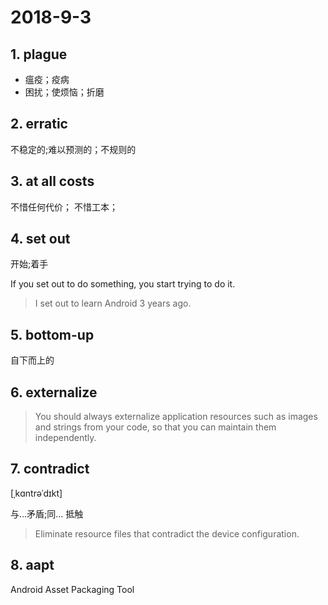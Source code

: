 # 2018-9-3

## 1. plague

+ 瘟疫；疫病
+ 困扰；使烦恼；折磨



## 2. erratic

不稳定的;难以预测的；不规则的


## 3. at all costs

不惜任何代价； 不惜工本；

## 4. set out

开始;着手

If you set out to do something, you start trying to do it.

> I set out to learn Android 3 years ago.

## 5. bottom-up

自下而上的

## 6. externalize

> You should always externalize application resources such as images and strings from your code, so that you can maintain them independently. 

## 7. contradict

[ˌkɑntrəˈdɪkt]

与…矛盾;同… 抵触

> Eliminate resource files that contradict the device configuration.

## 8. aapt

Android Asset Packaging Tool

